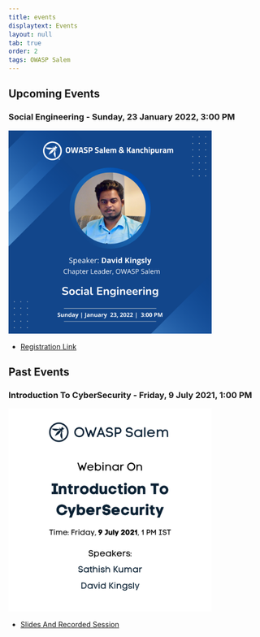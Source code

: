 ```yaml
---
title: events
displaytext: Events
layout: null
tab: true
order: 2
tags: OWASP Salem
---
```


## Upcoming Events
### Social Engineering - Sunday, 23 January 2022, 3:00 PM

<img src="assets/images/Social%20Engineering.png" width="400" height="400" />

- [Registration Link](https://forms.gle/qeCM3SWK8GSvVjvA6)

## Past Events
### Introduction To CyberSecurity - Friday, 9 July 2021, 1:00 PM

<img src="assets/images/Introduction_CyberSecurity.png" width="400" height="400" />

- [Slides And Recorded Session](https://drive.google.com/drive/folders/1WTKWZgOTybveU5Wvmjt6tVHQilKksBJN?usp=sharing)
